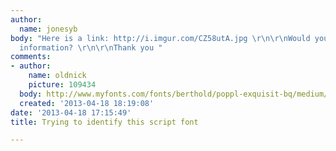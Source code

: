 ```yaml
---
author:
  name: jonesyb
body: "Here is a link: http://i.imgur.com/CZ58utA.jpg \r\n\r\nWould you like any further
  information? \r\n\r\nThank you "
comments:
- author:
    name: oldnick
    picture: 109434
  body: http://www.myfonts.com/fonts/berthold/poppl-exquisit-bq/medium/
  created: '2013-04-18 18:19:08'
date: '2013-04-18 17:15:49'
title: Trying to identify this script font

---
```

